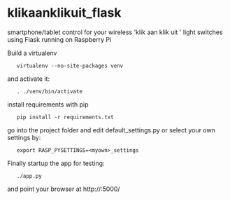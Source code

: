 klikaanklikuit_flask
====================

smartphone/tablet control for your wireless 'klik aan klik uit ' light switches using Flask running on Raspberry Pi

Build a virtualenv
```
   virtualenv --no-site-packages venv
```

and activate it:
```
   . ./venv/bin/activate
```

install requirements with pip
```
   pip install -r requirements.txt
```

go into the project folder and edit default_settings.py
or select your own settings by:
```
   export RASP_PYSETTINGS=<myown>_settings
```

Finally startup the app for testing:
```
   ./app.py
```
and point your browser at http://<ip-in-your-settings>:5000/


